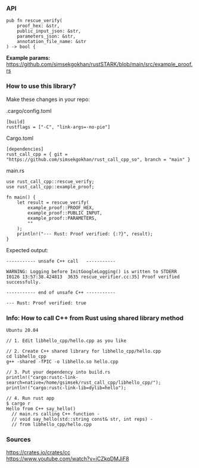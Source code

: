 

### API

```
pub fn rescue_verify(
    proof_hex: &str,
    public_input_json: &str, 
    parameters_json: &str, 
    annotation_file_name: &str
) -> bool {
```

**Example params:**  
https://github.com/simsekgokhan/rustSTARK/blob/main/src/example_proof.rs


### How to use this library? 

Make these changes in your repo:  

.cargo/config.toml
```
[build]
rustflags = ["-C", "link-args=-no-pie"]
```

Cargo.toml
```
[dependencies]
rust_call_cpp = { git = "https://github.com/simsekgokhan/rust_call_cpp_so", branch = "main" }
```


main.rs

```
use rust_call_cpp::rescue_verify;
use rust_call_cpp::example_proof;

fn main() {
    let result = rescue_verify(
        example_proof::PROOF_HEX, 
        example_proof::PUBLIC_INPUT,
        example_proof::PARAMETERS, 
        ""
    );
    println!("--- Rust: Proof verified: {:?}", result);
}
```

Expected output:

```
----------- unsafe C++ call   -----------

WARNING: Logging before InitGoogleLogging() is written to STDERR
I0126 13:57:38.424813  3635 rescue_verifier.cc:35] Proof verified successfully.

----------- end of unsafe C++ -----------

--- Rust: Proof verified: true
```





### Info: How to call C++ from Rust using shared library method

```
Ubuntu 20.04

// 1. Edit libhello_cpp/hello.cpp as you like

// 2. Create C++ shared library for libhello_cpp/hello.cpp 
cd libhello_cpp
g++ -shared -fPIC -o libhello.so hello.cpp 

// 3. Put your dependency into build.rs
println!("cargo:rustc-link-search=native=/home/gsimsek/rust_call_cpp/libhello_cpp/");        
println!("cargo:rustc-link-lib=dylib=hello"); 
    
// 4. Run rust app
$ cargo r
Hello from C++ say_hello()
  // main.rs calling C++ function -
  // void say_hello(std::string const& str, int reps) -
  // from libhello_cpp/hello.cpp 

```

### Sources
https://crates.io/crates/cc  
https://www.youtube.com/watch?v=iCZkqDMJiF8  

